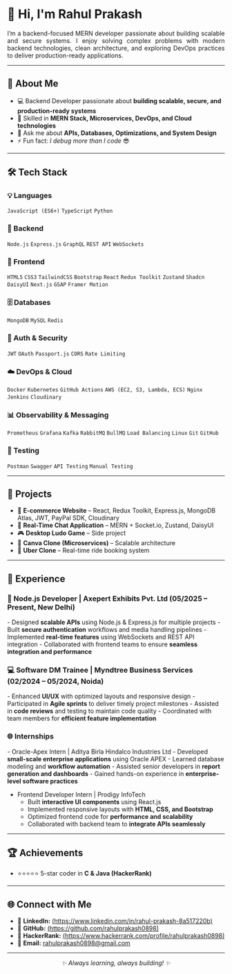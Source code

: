 <h1 align="left">👋 Hi, I'm Rahul Prakash</h1>  

<p align="justify">
I’m a backend-focused MERN developer passionate about building scalable and secure systems.  
I enjoy solving complex problems with modern backend technologies, clean architecture, and exploring DevOps practices to deliver production-ready applications.  
</p>

---------------------------------------------------------------------------------------------------------------------------------------------------------------------------------------------

<h2>🚀 About Me</h2>

- 💻 Backend Developer passionate about <b>building scalable, secure, and production-ready systems</b>  
- 🌱 Skilled in <b>MERN Stack, Microservices, DevOps, and Cloud technologies</b>  
- 💬 Ask me about <b>APIs, Databases, Optimizations, and System Design</b>  
- ⚡ Fun fact: <i>I debug more than I code</i> 😎  

---------------------------------------------------------------------------------------------------------------------------------------------------------------------------------------------

<h2>🛠️ Tech Stack</h2>

### 💡 Languages  
`JavaScript (ES6+)` `TypeScript` `Python`  

### 🔧 Backend  
`Node.js` `Express.js` `GraphQL` `REST API` `WebSockets`  

### 🎨 Frontend  
`HTML5` `CSS3` `TailwindCSS` `Bootstrap` `React` `Redux Toolkit` `Zustand` `Shadcn` `DaisyUI` `Next.js` `GSAP` `Framer Motion`  

### 🗄️ Databases  
`MongoDB` `MySQL` `Redis`  

### 🔐 Auth & Security  
`JWT` `OAuth` `Passport.js` `CORS` `Rate Limiting`  

### ☁️ DevOps & Cloud  
`Docker` `Kubernetes` `GitHub Actions` `AWS (EC2, S3, Lambda, ECS)` `Nginx` `Jenkins` `Cloudinary`  

### 📊 Observability & Messaging  
`Prometheus` `Grafana` `Kafka` `RabbitMQ` `BullMQ` `Load Balancing` `Linux` `Git` `GitHub`  

### 🧪 Testing  
`Postman` `Swagger` `API Testing` `Manual Testing`


---------------------------------------------------------------------------------------------------------------------------------------------------------------------------------------------

<h2>📂 Projects</h2>

- 🛒 <b>E-commerce Website</b> – React, Redux Toolkit, Express.js, MongoDB Atlas, JWT, PayPal SDK, Cloudinary  
- 💬 <b>Real-Time Chat Application</b> – MERN + Socket.io, Zustand, DaisyUI  
- 🎮 <b>Desktop Ludo Game</b> – Side project  
- 🎨 <b>Canva Clone (Microservices)</b> – Scalable architecture  
- 🚖 <b>Uber Clone</b> – Real-time ride booking system  

---------------------------------------------------------------------------------------------------------------------------------------------------------------------------------------------

<h2>💼 Experience</h2>

<h3>🚀 Node.js Developer | Axepert Exhibits Pvt. Ltd (05/2025 – Present, New Delhi)</h3>
- Designed <b>scalable APIs</b> using Node.js & Express.js for multiple projects  
- Built <b>secure authentication</b> workflows and media handling pipelines  
- Implemented <b>real-time features</b> using WebSockets and REST API integration  
- Collaborated with frontend teams to ensure <b>seamless integration and performance</b>  

<h3>💻 Software DM Trainee | Myndtree Business Services (02/2024 – 05/2024, Noida)</h3>
- Enhanced <b>UI/UX</b> with optimized layouts and responsive design  
- Participated in <b>Agile sprints</b> to deliver timely project milestones  
- Assisted in <b>code reviews</b> and testing to maintain code quality  
- Coordinated with team members for <b>efficient feature implementation</b>  

<h3>🌐 Internships</h3>
- Oracle-Apex Intern | Aditya Birla Hindalco Industries Ltd  
  - Developed <b>small-scale enterprise applications</b> using Oracle APEX  
  - Learned database modeling and <b>workflow automation</b>  
  - Assisted senior developers in <b>report generation and dashboards</b>  
  - Gained hands-on experience in <b>enterprise-level software practices</b>  

- Frontend Developer Intern | Prodigy InfoTech  
  - Built <b>interactive UI components</b> using React.js  
  - Implemented responsive layouts with <b>HTML, CSS, and Bootstrap</b>  
  - Optimized frontend code for <b>performance and scalability</b>  
  - Collaborated with backend team to <b>integrate APIs seamlessly</b>


---------------------------------------------------------------------------------------------------------------------------------------------------------------------------------------------

<h2>🏆 Achievements</h2>

- ⭐⭐⭐⭐⭐ 5-star coder in <b>C & Java (HackerRank)</b>  

---------------------------------------------------------------------------------------------------------------------------------------------------------------------------------------------

<h2>🌐 Connect with Me</h2>

- 🔗 <b>LinkedIn:</b> [(https://www.linkedin.com/in/rahul-prakash-8a517220b)](#)  
- 🐙 <b>GitHub:</b> [(https://github.com/rahulprakash0898)](#)  
- 🏅 <b>HackerRank:</b> [(https://www.hackerrank.com/profile/rahulprakash0898)](#)  
- 📧 <b>Email:</b> rahulprakash0898@gmail.com  

---------------------------------------------------------------------------------------------------------------------------------------------------------------------------------------------

<p align="center"><i>✨ Always learning, always building! ✨</i></p>
